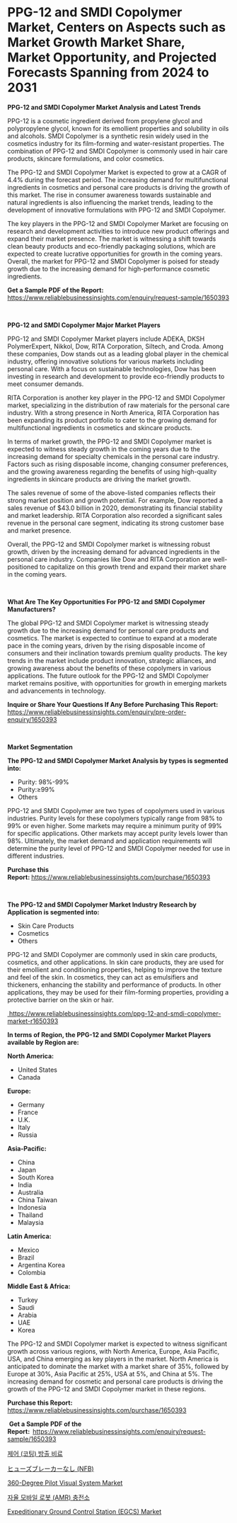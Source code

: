 <p><h1>PPG-12 and SMDI Copolymer Market, Centers on Aspects such as Market Growth Market Share, Market Opportunity, and Projected Forecasts Spanning from 2024 to 2031</h1></p><p><strong>PPG-12 and SMDI Copolymer Market Analysis and Latest Trends</strong></p>
<p><p>PPG-12 is a cosmetic ingredient derived from propylene glycol and polypropylene glycol, known for its emollient properties and solubility in oils and alcohols. SMDI Copolymer is a synthetic resin widely used in the cosmetics industry for its film-forming and water-resistant properties. The combination of PPG-12 and SMDI Copolymer is commonly used in hair care products, skincare formulations, and color cosmetics.</p><p>The PPG-12 and SMDI Copolymer Market is expected to grow at a CAGR of 4.4% during the forecast period. The increasing demand for multifunctional ingredients in cosmetics and personal care products is driving the growth of this market. The rise in consumer awareness towards sustainable and natural ingredients is also influencing the market trends, leading to the development of innovative formulations with PPG-12 and SMDI Copolymer.</p><p>The key players in the PPG-12 and SMDI Copolymer Market are focusing on research and development activities to introduce new product offerings and expand their market presence. The market is witnessing a shift towards clean beauty products and eco-friendly packaging solutions, which are expected to create lucrative opportunities for growth in the coming years. Overall, the market for PPG-12 and SMDI Copolymer is poised for steady growth due to the increasing demand for high-performance cosmetic ingredients.</p></p>
<p><strong>Get a Sample PDF of the Report:&nbsp;</strong> <a href="https://www.reliablebusinessinsights.com/enquiry/request-sample/1650393">https://www.reliablebusinessinsights.com/enquiry/request-sample/1650393</a></p>
<p>&nbsp;</p>
<p><strong>PPG-12 and SMDI Copolymer Major Market Players</strong></p>
<p><p>PPG-12 and SMDI Copolymer Market players include ADEKA, DKSH PolymerExpert, Nikkol, Dow, RITA Corporation, Siltech, and Croda. Among these companies, Dow stands out as a leading global player in the chemical industry, offering innovative solutions for various markets including personal care. With a focus on sustainable technologies, Dow has been investing in research and development to provide eco-friendly products to meet consumer demands.</p><p>RITA Corporation is another key player in the PPG-12 and SMDI Copolymer market, specializing in the distribution of raw materials for the personal care industry. With a strong presence in North America, RITA Corporation has been expanding its product portfolio to cater to the growing demand for multifunctional ingredients in cosmetics and skincare products.</p><p>In terms of market growth, the PPG-12 and SMDI Copolymer market is expected to witness steady growth in the coming years due to the increasing demand for specialty chemicals in the personal care industry. Factors such as rising disposable income, changing consumer preferences, and the growing awareness regarding the benefits of using high-quality ingredients in skincare products are driving the market growth.</p><p>The sales revenue of some of the above-listed companies reflects their strong market position and growth potential. For example, Dow reported a sales revenue of $43.0 billion in 2020, demonstrating its financial stability and market leadership. RITA Corporation also recorded a significant sales revenue in the personal care segment, indicating its strong customer base and market presence.</p><p>Overall, the PPG-12 and SMDI Copolymer market is witnessing robust growth, driven by the increasing demand for advanced ingredients in the personal care industry. Companies like Dow and RITA Corporation are well-positioned to capitalize on this growth trend and expand their market share in the coming years.</p></p>
<p>&nbsp;</p>
<p><strong>What Are The Key Opportunities For PPG-12 and SMDI Copolymer Manufacturers?</strong></p>
<p><p>The global PPG-12 and SMDI Copolymer market is witnessing steady growth due to the increasing demand for personal care products and cosmetics. The market is expected to continue to expand at a moderate pace in the coming years, driven by the rising disposable income of consumers and their inclination towards premium quality products. The key trends in the market include product innovation, strategic alliances, and growing awareness about the benefits of these copolymers in various applications. The future outlook for the PPG-12 and SMDI Copolymer market remains positive, with opportunities for growth in emerging markets and advancements in technology.</p></p>
<p><strong>Inquire or Share Your Questions If Any Before Purchasing This Report:</strong> <a href="https://www.reliablebusinessinsights.com/enquiry/pre-order-enquiry/1650393">https://www.reliablebusinessinsights.com/enquiry/pre-order-enquiry/1650393</a></p>
<p>&nbsp;</p>
<p><strong>Market Segmentation</strong></p>
<p><strong>The PPG-12 and SMDI Copolymer Market Analysis by types is segmented into:</strong></p>
<p><ul><li>Purity: 98%-99%</li><li>Purity:≥99%</li><li>Others</li></ul></p>
<p><p>PPG-12 and SMDI Copolymer are two types of copolymers used in various industries. Purity levels for these copolymers typically range from 98% to 99% or even higher. Some markets may require a minimum purity of 99% for specific applications. Other markets may accept purity levels lower than 98%. Ultimately, the market demand and application requirements will determine the purity level of PPG-12 and SMDI Copolymer needed for use in different industries.</p></p>
<p><strong>Purchase this Report:&nbsp;</strong><a href="https://www.reliablebusinessinsights.com/purchase/1650393">https://www.reliablebusinessinsights.com/purchase/1650393</a></p>
<p>&nbsp;</p>
<p><strong>The PPG-12 and SMDI Copolymer Market Industry Research by Application is segmented into:</strong></p>
<p><ul><li>Skin Care Products</li><li>Cosmetics</li><li>Others</li></ul></p>
<p><p>PPG-12 and SMDI Copolymer are commonly used in skin care products, cosmetics, and other applications. In skin care products, they are used for their emollient and conditioning properties, helping to improve the texture and feel of the skin. In cosmetics, they can act as emulsifiers and thickeners, enhancing the stability and performance of products. In other applications, they may be used for their film-forming properties, providing a protective barrier on the skin or hair.</p></p>
<p><a href="https://www.reliablebusinessinsights.com/ppg-12-and-smdi-copolymer-market-r1650393">&nbsp;https://www.reliablebusinessinsights.com/ppg-12-and-smdi-copolymer-market-r1650393</a></p>
<p><strong>In terms of Region, the PPG-12 and SMDI Copolymer Market Players available by Region are:</strong></p>
<p>
    <p> <strong> North America: </strong>
        <ul>
            <li>United States</li>
            <li>Canada</li>
        </ul>
        </p> 
    <p> <strong> Europe: </strong>
        <ul>
            <li>Germany</li>
            <li>France</li>
            <li>U.K.</li>
            <li>Italy</li>
            <li>Russia</li>
        </ul>
        </p> 
    <p> <strong> Asia-Pacific: </strong>
        <ul>
            <li>China</li>
            <li>Japan</li>
            <li>South Korea</li>
            <li>India</li>
            <li>Australia</li>
            <li>China Taiwan</li>
            <li>Indonesia</li>
            <li>Thailand</li>
            <li>Malaysia</li>
        </ul>
        </p> 
    <p> <strong> Latin America: </strong>
        <ul>
            <li>Mexico</li>
            <li>Brazil</li>
            <li>Argentina Korea</li>
            <li>Colombia</li>
        </ul>
        </p> 
    <p> <strong> Middle East & Africa: </strong>
        <ul>
            <li>Turkey</li>
            <li>Saudi</li>
            <li>Arabia</li>
            <li>UAE</li>
            <li>Korea</li>
        </ul>
    </p>
    </p>
<p><p>The PPG-12 and SMDI Copolymer market is expected to witness significant growth across various regions, with North America, Europe, Asia Pacific, USA, and China emerging as key players in the market. North America is anticipated to dominate the market with a market share of 35%, followed by Europe at 30%, Asia Pacific at 25%, USA at 5%, and China at 5%. The increasing demand for cosmetic and personal care products is driving the growth of the PPG-12 and SMDI Copolymer market in these regions.</p></p>
<p><strong>Purchase this Report: </strong><a href="https://www.reliablebusinessinsights.com/purchase/1650393">https://www.reliablebusinessinsights.com/purchase/1650393</a></p>
<p>&nbsp;<strong>Get a Sample PDF of the Report:&nbsp;&nbsp;</strong><a href="https://www.reliablebusinessinsights.com/enquiry/request-sample/1650393">https://www.reliablebusinessinsights.com/enquiry/request-sample/1650393</a></p>
<p><strong></strong></p>
<p><p><a href="https://github.com/aqmalbtr/Market-Research-Report-List-1/blob/main/3142044100016.md">제어 (코팅) 방출 비료</a></p><p><a href="https://github.com/hwbcz413288296/Market-Research-Report-List-2/blob/main/378823794187.md">ヒューズブレーカーなし (NFB)</a></p><p><a href="https://github.com/LeilaniWyman2021/Market-Research-Report-List-1/blob/main/360-degree-pilot-visual-system-market.md">360-Degree Pilot Visual System Market</a></p><p><a href="https://github.com/brainlyez1/Market-Research-Report-List-1/blob/main/4730329100015.md">자율 모바일 로봇 (AMR) 충전소</a></p><p><a href="https://github.com/okotobwrhuteie/Market-Research-Report-List-2/blob/main/expeditionary-ground-control-station-egcs-market.md">Expeditionary Ground Control Station (EGCS) Market</a></p></p>